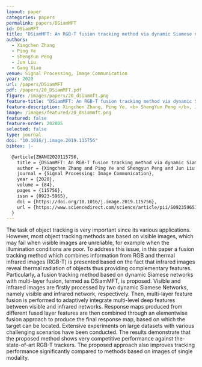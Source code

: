 ```yaml
---
layout: paper
categories: papers
permalink: papers/DSiamMFT
id: DSiamMFT
title: "DSiamMFT: An RGB-T fusion tracking method via dynamic Siamese networks using multi-layer feature fusion"
authors:
  - Xingchen Zhang
  - Ping Ye
  - ShengYun Peng
  - Jun Liu
  - Gang Xiao
venue: Signal Processing, Image Communication
year: 2020
url: /papers/DSiamMFT
pdf: /papers/20_DSiamMFT.pdf
figure: /images/papers/20_dsiammft.png
feature-title: "DSiamMFT: An RGB-T fusion tracking method via dynamic Siamese networks using multi-layer feature fusion"
feature-description: Xingchen Zhang, Ping Ye, <b> ShengYun Peng </b>, Jun Liu, Gang Xiao
image: /images/featured/20_dsiammft.png
featured: false
feature-order: 202005
selected: false
type: journal
doi: "10.1016/j.image.2019.115756"
bibtex: |-

  @article{ZHANG2020115756,
    title = {DSiamMFT: An RGB-T fusion tracking method via dynamic Siamese networks using multi-layer feature fusion},
    author = {Xingchen Zhang and Ping Ye and Shengyun Peng and Jun Liu and Gang Xiao},
    journal = {Signal Processing: Image Communication},
    year = {2020},
    volume = {84},
    pages = {115756},
    issn = {0923-5965},
    doi = {https://doi.org/10.1016/j.image.2019.115756},
    url = {https://www.sciencedirect.com/science/article/pii/S092359651930342X},
  }
---
```


The task of object tracking is very important since its various applications. 
However, most object tracking methods are based on visible images, which may fail 
when visible images are unreliable, for example when the illumination conditions 
are poor. To address this issue, in this paper a fusion tracking method which 
combines information from RGB and thermal infrared images (RGB-T) is presented based 
on the fact that infrared images reveal thermal radiation of objects thus providing 
complementary features. Particularly, a fusion tracking method based on dynamic 
Siamese networks with multi-layer fusion, termed as DSiamMFT, is proposed. 
Visible and infrared images are firstly processed by two dynamic Siamese Networks, 
namely visible and infrared network, respectively. Then, multi-layer feature fusion 
is performed to adaptively integrate multi-level deep features between visible and 
infrared networks. Response maps produced from different fused layer features are 
then combined through an elementwise fusion approach to produce the final response 
map, based on which the target can be located. Extensive experiments on large datasets 
with various challenging scenarios have been conducted. The results demonstrate that 
the proposed method shows very competitive performance against the-state-of-art RGB-T 
trackers. The proposed approach also improves tracking performance significantly 
compared to methods based on images of single modality.